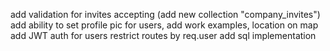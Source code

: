 add validation for invites accepting (add new collection "company_invites")
add ability to set profile pic for users, add work examples, location on map
add JWT auth for users
restrict routes by req.user
add sql implementation